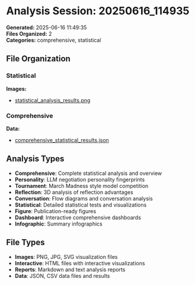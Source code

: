 # Analysis Session: 20250616_114935

**Generated:** 2025-06-16 11:49:35  
**Files Organized:** 2  
**Categories:** comprehensive, statistical

## File Organization

### Statistical

**Images:**
- [statistical_analysis_results.png](./statistical/images/statistical_analysis_results.png)

### Comprehensive

**Data:**
- [comprehensive_statistical_results.json](./comprehensive/data/comprehensive_statistical_results.json)


## Analysis Types

- **Comprehensive**: Complete statistical analysis and overview
- **Personality**: LLM negotiation personality fingerprints
- **Tournament**: March Madness style model competition
- **Reflection**: 3D analysis of reflection advantages
- **Conversation**: Flow diagrams and conversation analysis
- **Statistical**: Detailed statistical tests and visualizations
- **Figure**: Publication-ready figures
- **Dashboard**: Interactive comprehensive dashboards
- **Infographic**: Summary infographics

## File Types

- **Images**: PNG, JPG, SVG visualization files
- **Interactive**: HTML files with interactive visualizations
- **Reports**: Markdown and text analysis reports
- **Data**: JSON, CSV data files and results
